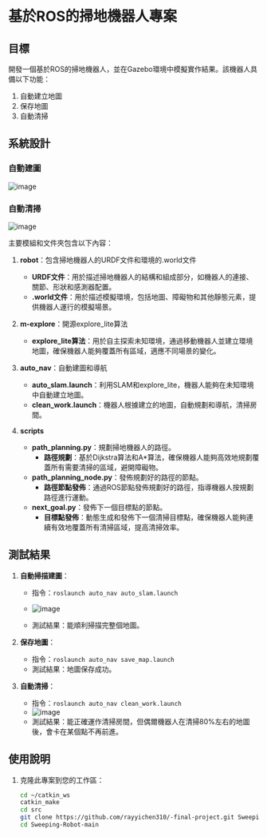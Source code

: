 # 基於ROS的掃地機器人專案

## 目標
開發一個基於ROS的掃地機器人，並在Gazebo環境中模擬實作結果。該機器人具備以下功能：
1. 自動建立地圖
2. 保存地圖
3. 自動清掃

## 系統設計
### 自動建圖
![image](https://github.com/rayyichen310/-final-project/assets/173726579/646e153f-5165-44c4-a70b-c9b5e23c5cba)


### 自動清掃
![image](https://github.com/rayyichen310/-final-project/assets/173726579/7d7946f2-4431-484b-8f9d-ac9aa6aa40fb)


主要模組和文件夾包含以下內容：

1. **robot**：包含掃地機器人的URDF文件和環境的.world文件
   - **URDF文件**：用於描述掃地機器人的結構和組成部分，如機器人的連接、關節、形狀和感測器配置。
   - **.world文件**：用於描述模擬環境，包括地圖、障礙物和其他靜態元素，提供機器人運行的模擬場景。

2. **m-explore**：開源explore_lite算法
   - **explore_lite算法**：用於自主探索未知環境，通過移動機器人並建立環境地圖，確保機器人能夠覆蓋所有區域，適應不同場景的變化。

3. **auto_nav**：自動建圖和導航
   - **auto_slam.launch**：利用SLAM和explore_lite，機器人能夠在未知環境中自動建立地圖。
   - **clean_work.launch**：機器人根據建立的地圖，自動規劃和導航，清掃房間。

4. **scripts**
   - **path_planning.py**：規劃掃地機器人的路徑。
     - **路徑規劃**：基於Dijkstra算法和A*算法，確保機器人能夠高效地規劃覆蓋所有需要清掃的區域，避開障礙物。
   - **path_planning_node.py**：發佈規劃好的路徑的節點。
     - **路徑節點發佈**：通過ROS節點發佈規劃好的路徑，指導機器人按規劃路徑進行運動。
   - **next_goal.py**：發佈下一個目標點的節點。
     - **目標點發佈**：動態生成和發佈下一個清掃目標點，確保機器人能夠連續有效地覆蓋所有清掃區域，提高清掃效率。

## 測試結果

1. **自動掃描建圖**：
   - 指令：`roslaunch auto_nav auto_slam.launch`
   - ![image](https://github.com/rayyichen310/-final-project/assets/173726579/443390b1-6591-4f50-8ae0-763408622925)

   - 測試結果：能順利掃描完整個地圖。

2. **保存地圖**：
   - 指令：`roslaunch auto_nav save_map.launch`
   - 測試結果：地圖保存成功。

3. **自動清掃**：
   - 指令：`roslaunch auto_nav clean_work.launch`
   - ![image](https://github.com/rayyichen310/-final-project/assets/173726579/72ef3836-5306-4fe0-af04-c4f52880f0f9)
   - 測試結果：能正確運作清掃房間，但偶爾機器人在清掃80%左右的地圖後，會卡在某個點不再前進。

## 使用說明

1. 克隆此專案到您的工作區：
   ```bash
   cd ~/catkin_ws
   catkin_make
   cd src 
   git clone https://github.com/rayyichen310/-final-project.git Sweeping-Robot-main
   cd Sweeping-Robot-main

   
